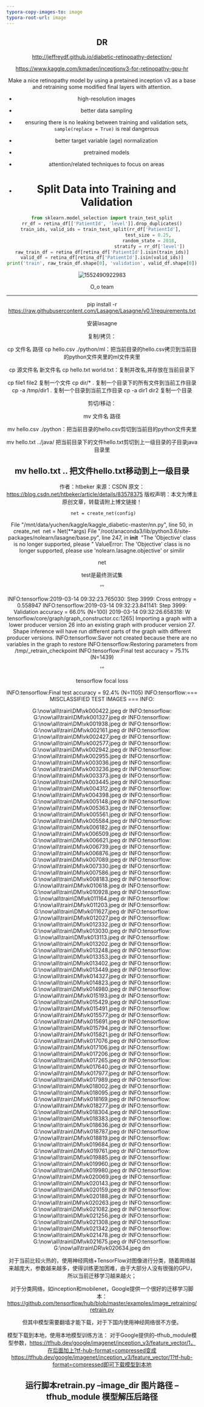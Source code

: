 ```yaml
---
typora-copy-images-to: image
typora-root-url: image
---
```


<center><h2>DR</h2>



http://jeffreydf.github.io/diabetic-retinopathy-detection/

https://www.kaggle.com/kmader/inceptionv3-for-retinopathy-gpu-hr

Make a nice retinopathy model by using a pretained inception v3 as a base and retraining some modified final layers with attention.

- high-resolution images

- better data sampling

- ensuring there is no leaking between training and validation sets, `sample(replace = True)` is real dangerous

- better target variable (age) normalization

- pretrained models

- attention/related techniques to focus on areas

- # Split Data into Training and Validation

```python
from sklearn.model_selection import train_test_split
rr_df = retina_df[['PatientId', 'level']].drop_duplicates()
train_ids, valid_ids = train_test_split(rr_df['PatientId'], 
                                   test_size = 0.25, 
                                   random_state = 2018,
                                   stratify = rr_df['level'])
raw_train_df = retina_df[retina_df['PatientId'].isin(train_ids)]
valid_df = retina_df[retina_df['PatientId'].isin(valid_ids)]
print('train', raw_train_df.shape[0], 'validation', valid_df.shape[0])
```

![1552490922983](/1552490922983.png)



O_o team

___

pip install -r https://raw.githubusercontent.com/Lasagne/Lasagne/v0.1/requirements.txt

安装lasagne



复制/拷贝：

cp  文件名  路径      cp  hello.csv  ./python/ml：把当前目录的hello.csv拷贝到当前目的python文件夹里的ml文件夹里

cp 源文件名  新文件名   cp  hello.txt   world.txt：复制并改名,并存放在当前目录下  

cp file1 file2 复制一个文件 
cp dir/* . 复制一个目录下的所有文件到当前工作目录 
cp -a /tmp/dir1 . 复制一个目录到当前工作目录 
cp -a dir1 dir2 复制一个目录 

剪切/移动：

mv 文件名 路径

mv hello.csv ./python：把当前目录的hello.csv剪切到当前目的python文件夹里

mv  hello.txt  ../java/   把当前目录下的文件hello.txt剪切到上一级目录的子目录java目录里

mv  hello.txt  ..     把文件hello.txt移动到上一级目录
--------------------- 
作者：htbeker 
来源：CSDN 
原文：https://blog.csdn.net/htbeker/article/details/83578375 
版权声明：本文为博主原创文章，转载请附上博文链接！

     net = create_net(config)
  File "/mnt/data/yuchen/kaggle/kaggle_diabetic-master/nn.py", line 50, in create_net
​    net = Net(**args)
  File "/root/anaconda3/lib/python3.6/site-packages/nolearn/lasagne/base.py", line 247, in __init__
​    "The 'Objective' class is no longer supported, please "
ValueError: The 'Objective' class is no longer supported, please use 'nolearn.lasagne.objective' or similir



net

test是最终测试集

‘’‘

INFO:tensorflow:2019-03-14 09:32:23.765030: Step 3999: Cross entropy = 0.558947
INFO:tensorflow:2019-03-14 09:32:23.841141: Step 3999: Validation accuracy = 66.0% (N=100)
2019-03-14 09:32:26.658318: W tensorflow/core/graph/graph_constructor.cc:1265] Importing a graph with a lower producer version 26 into an existing graph with producer version 27. Shape inference will have run different parts of the graph with different producer versions.
INFO:tensorflow:Saver not created because there are no variables in the graph to restore
INFO:tensorflow:Restoring parameters from /tmp/_retrain_checkpoint
INFO:tensorflow:Final test accuracy = 75.1% (N=1439)

’‘’

tensorflow focal loss



INFO:tensorflow:Final test accuracy = 92.4% (N=1105)
INFO:tensorflow:=== MISCLASSIFIED TEST IMAGES ===
INFO:

G:\\now\\all\\train\DM\vk000422.jpeg  dr
INFO:tensorflow:                                  G:\\now\\all\\train\DM\vk001327.jpeg  dr
INFO:tensorflow:                                  G:\\now\\all\\train\DM\vk001938.jpeg  dr
INFO:tensorflow:                                  G:\\now\\all\\train\DM\vk002161.jpeg  dr
INFO:tensorflow:                                  G:\\now\\all\\train\DM\vk002427.jpeg  dr
INFO:tensorflow:                                  G:\\now\\all\\train\DM\vk002577.jpeg  dr
INFO:tensorflow:                                  G:\\now\\all\\train\DM\vk002942.jpeg  dr
INFO:tensorflow:                                  G:\\now\\all\\train\DM\vk002955.jpeg  dr
INFO:tensorflow:                                  G:\\now\\all\\train\DM\vk003036.jpeg  dr
INFO:tensorflow:                                  G:\\now\\all\\train\DM\vk003236.jpeg  dr
INFO:tensorflow:                                  G:\\now\\all\\train\DM\vk003373.jpeg  dr
INFO:tensorflow:                                  G:\\now\\all\\train\DM\vk003445.jpeg  dr
INFO:tensorflow:                                  G:\\now\\all\\train\DM\vk004312.jpeg  dr
INFO:tensorflow:                                  G:\\now\\all\\train\DM\vk004398.jpeg  dr
INFO:tensorflow:                                  G:\\now\\all\\train\DM\vk005148.jpeg  dr
INFO:tensorflow:                                  G:\\now\\all\\train\DM\vk005363.jpeg  dr
INFO:tensorflow:                                  G:\\now\\all\\train\DM\vk005561.jpeg  dr
INFO:tensorflow:                                  G:\\now\\all\\train\DM\vk005584.jpeg  dr
INFO:tensorflow:                                  G:\\now\\all\\train\DM\vk006182.jpeg  dr
INFO:tensorflow:                                  G:\\now\\all\\train\DM\vk006509.jpeg  dr
INFO:tensorflow:                                  G:\\now\\all\\train\DM\vk006621.jpeg  dr
INFO:tensorflow:                                  G:\\now\\all\\train\DM\vk006739.jpeg  dr
INFO:tensorflow:                                  G:\\now\\all\\train\DM\vk006876.jpeg  dr
INFO:tensorflow:                                  G:\\now\\all\\train\DM\vk007089.jpeg  dr
INFO:tensorflow:                                  G:\\now\\all\\train\DM\vk007330.jpeg  dr
INFO:tensorflow:                                  G:\\now\\all\\train\DM\vk007586.jpeg  dr
INFO:tensorflow:                                  G:\\now\\all\\train\DM\vk008183.jpeg  dr
INFO:tensorflow:                                  G:\\now\\all\\train\DM\vk010618.jpeg  dr
INFO:tensorflow:                                  G:\\now\\all\\train\DM\vk010928.jpeg  dr
INFO:tensorflow:                                  G:\\now\\all\\train\DM\vk011164.jpeg  dr
INFO:tensorflow:                                  G:\\now\\all\\train\DM\vk011203.jpeg  dr
INFO:tensorflow:                                  G:\\now\\all\\train\DM\vk011627.jpeg  dr
INFO:tensorflow:                                  G:\\now\\all\\train\DM\vk012027.jpeg  dr
INFO:tensorflow:                                  G:\\now\\all\\train\DM\vk012332.jpeg  dr
INFO:tensorflow:                                  G:\\now\\all\\train\DM\vk013030.jpeg  dr
INFO:tensorflow:                                  G:\\now\\all\\train\DM\vk013113.jpeg  dr
INFO:tensorflow:                                  G:\\now\\all\\train\DM\vk013202.jpeg  dr
INFO:tensorflow:                                  G:\\now\\all\\train\DM\vk013248.jpeg  dr
INFO:tensorflow:                                  G:\\now\\all\\train\DM\vk013353.jpeg  dr
INFO:tensorflow:                                  G:\\now\\all\\train\DM\vk013402.jpeg  dr
INFO:tensorflow:                                  G:\\now\\all\\train\DM\vk013449.jpeg  dr
INFO:tensorflow:                                  G:\\now\\all\\train\DM\vk014327.jpeg  dr
INFO:tensorflow:                                  G:\\now\\all\\train\DM\vk014823.jpeg  dr
INFO:tensorflow:                                  G:\\now\\all\\train\DM\vk014980.jpeg  dr
INFO:tensorflow:                                  G:\\now\\all\\train\DM\vk015193.jpeg  dr
INFO:tensorflow:                                  G:\\now\\all\\train\DM\vk015429.jpeg  dr
INFO:tensorflow:                                  G:\\now\\all\\train\DM\vk015491.jpeg  dr
INFO:tensorflow:                                  G:\\now\\all\\train\DM\vk015577.jpeg  dr
INFO:tensorflow:                                  G:\\now\\all\\train\DM\vk015691.jpeg  dr
INFO:tensorflow:                                  G:\\now\\all\\train\DM\vk015794.jpeg  dr
INFO:tensorflow:                                  G:\\now\\all\\train\DM\vk015821.jpeg  dr
INFO:tensorflow:                                  G:\\now\\all\\train\DM\vk017076.jpeg  dr
INFO:tensorflow:                                  G:\\now\\all\\train\DM\vk017106.jpeg  dr
INFO:tensorflow:                                  G:\\now\\all\\train\DM\vk017206.jpeg  dr
INFO:tensorflow:                                  G:\\now\\all\\train\DM\vk017265.jpeg  dr
INFO:tensorflow:                                  G:\\now\\all\\train\DM\vk017640.jpeg  dr
INFO:tensorflow:                                  G:\\now\\all\\train\DM\vk017977.jpeg  dr
INFO:tensorflow:                                  G:\\now\\all\\train\DM\vk017989.jpeg  dr
INFO:tensorflow:                                  G:\\now\\all\\train\DM\vk018002.jpeg  dr
INFO:tensorflow:                                  G:\\now\\all\\train\DM\vk018095.jpeg  dr
INFO:tensorflow:                                  G:\\now\\all\\train\DM\vk018169.jpeg  dr
INFO:tensorflow:                                  G:\\now\\all\\train\DM\vk018277.jpeg  dr
INFO:tensorflow:                                  G:\\now\\all\\train\DM\vk018304.jpeg  dr
INFO:tensorflow:                                  G:\\now\\all\\train\DM\vk018383.jpeg  dr
INFO:tensorflow:                                  G:\\now\\all\\train\DM\vk018636.jpeg  dr
INFO:tensorflow:                                  G:\\now\\all\\train\DM\vk018787.jpeg  dr
INFO:tensorflow:                                  G:\\now\\all\\train\DM\vk018819.jpeg  dr
INFO:tensorflow:                                  G:\\now\\all\\train\DM\vk019684.jpeg  dr
INFO:tensorflow:                                  G:\\now\\all\\train\DM\vk019761.jpeg  dr
INFO:tensorflow:                                  G:\\now\\all\\train\DM\vk019885.jpeg  dr
INFO:tensorflow:                                  G:\\now\\all\\train\DM\vk019960.jpeg  dr
INFO:tensorflow:                                  G:\\now\\all\\train\DM\vk019980.jpeg  dr
INFO:tensorflow:                                  G:\\now\\all\\train\DM\vk020069.jpeg  dr
INFO:tensorflow:                                  G:\\now\\all\\train\DM\vk020143.jpeg  dr
INFO:tensorflow:                                  G:\\now\\all\\train\DM\vk020159.jpeg  dr
INFO:tensorflow:                                  G:\\now\\all\\train\DM\vk020188.jpeg  dr
INFO:tensorflow:                                  G:\\now\\all\\train\DM\vk020263.jpeg  dr
INFO:tensorflow:                                  G:\\now\\all\\train\DM\vk021082.jpeg  dr
INFO:tensorflow:                                  G:\\now\\all\\train\DM\vk021256.jpeg  dr
INFO:tensorflow:                                  G:\\now\\all\\train\DM\vk021308.jpeg  dr
INFO:tensorflow:                                  G:\\now\\all\\train\DM\vk021342.jpeg  dr
INFO:tensorflow:                                  G:\\now\\all\\train\DM\vk021478.jpeg  dr
INFO:tensorflow:                                  G:\\now\\all\\train\DM\vk021675.jpeg  dr
INFO:tensorflow:                                  G:\\now\\all\\train\DR\vk020634.jpeg  dm

对于当前比较火热的，使用神经网络+TensorFlow对图像进行分类，随着网络越来越庞大，参数越来越多，使得训练更加困难，由于大部分人没有很强的GPU，所以当前迁移学习越来越火；

对于分类网络，如inception和mobilenet，Google提供一个很好的迁移学习脚本： 
https://github.com/tensorflow/hub/blob/master/examples/image_retraining/retrain.py

但其中模型需要翻墙才能下载，对于下国内使用神经网络很不方便。

模型下载到本地，使用本地模型训练方法： 
对于Google提供的–tfhub_module模型参数，https://tfhub.dev/google/imagenet/inception_v3/feature_vector/1，在后面加上?tf-hub-format=compressed变成https://tfhub.dev/google/imagenet/inception_v3/feature_vector/1?tf-hub-format=compressed即可下载模型到本地 

运行脚本retrain.py –image_dir 图片路径 –tfhub_module 模型解压后路径
--------------------- 







